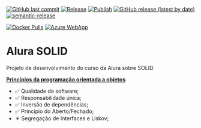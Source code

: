 [![GitHub last commit](https://img.shields.io/github/last-commit/ricardozambon/alura-curso-solid?logo=github&logoColor=white)](https://github.com/RicardoZambon/Alura-Curso-Solid) [![Release](https://github.com/RicardoZambon/Alura-Curso-Solid/workflows/Semantic-Release/badge.svg)](https://github.com/RicardoZambon/Alura-Curso-Solid/actions?query=workflow%3ASemantic-Release) [![Publish](https://github.com/RicardoZambon/Alura-Curso-Solid/workflows/Docker-Publish/badge.svg)](https://github.com/RicardoZambon/Alura-Curso-Solid/actions?query=workflow%3ADocker-Publish) [![GitHub release (latest by date)](https://img.shields.io/github/v/release/ricardozambon/alura-curso-solid?logo=github&logoColor=white)](https://github.com/RicardoZambon/Alura-Curso-Solid/releases) [![semantic-release](https://img.shields.io/badge/%20%20%F0%9F%93%A6%F0%9F%9A%80-semantic--release-e10079.svg)](https://github.com/semantic-release/semantic-release)

[![Docker Pulls](https://img.shields.io/docker/pulls/ricardozambon/alura-curso-solid?color=blue&label=Docker%20pulls&logo=docker&logoColor=white)](https://hub.docker.com/repository/docker/ricardozambon/alura-curso-solid) [![Azure WebApp](https://img.shields.io/badge/Azure%20WebApp-blue?logo=microsoft-azure&logoColor=white)](https://alura-curso-solid.azurewebsites.net)

# Alura SOLID
Projeto de desenvolvimento do curso da Alura sobre SOLID.

**[Princípios da programação orientada a objetos](https://cursos.alura.com.br/course/solid-csharp-principios-orientacao-a-objetos)** 

* :white_check_mark: Qualidade de software;
* :white_check_mark: Responsabilidade única;
* :white_check_mark: Inversão de dependências;
* :white_check_mark: Princípio do Aberto/Fechado;
* :eight_pointed_black_star: Segregação de Interfaces e Liskov;
